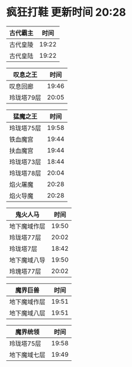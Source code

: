 # 疯狂打鞋 更新时间 20:28

| 古代霸主   | 时间    |
|--------|-------|
| 古代皇陵 | 19:22 |
| 古代皇陆 | 19:22 |

| 叹息之王   | 时间    |
|--------|-------|
| 叹息回廊 | 19:46 |
| 玲珑塔79层 | 20:05 |

| 猛魔之王   | 时间    |
|--------|-------|
| 玲珑塔75层 | 19:58 |
| 铁血魔宫 | 19:44 |
| 扶血魔宫 | 19:44 |
| 玲珑塔73层 | 18:44 |
| 玲珑塔78层 | 20:04 |
| 焰火屠魔 | 20:28 |
| 焰火导魔 | 20:28 |

| 鬼火人马   | 时间    |
|--------|-------|
| 地下魔域作层 | 19:50 |
| 玲珑塔77层 | 20:02 |
| 玲珑塔7层 | 18:42 |
| 地下魔域八导 | 19:50 |
| 玲瑰塔77层 | 20:02 |

| 魔界巨兽   | 时间    |
|--------|-------|
| 地下魔域作层 | 19:51 |
| 地下魔域八层 | 19:51 |

| 魔界统领   | 时间    |
|--------|-------|
| 玲珑塔75层 | 19:58 |
| 地下魔域七层 | 19:49 |